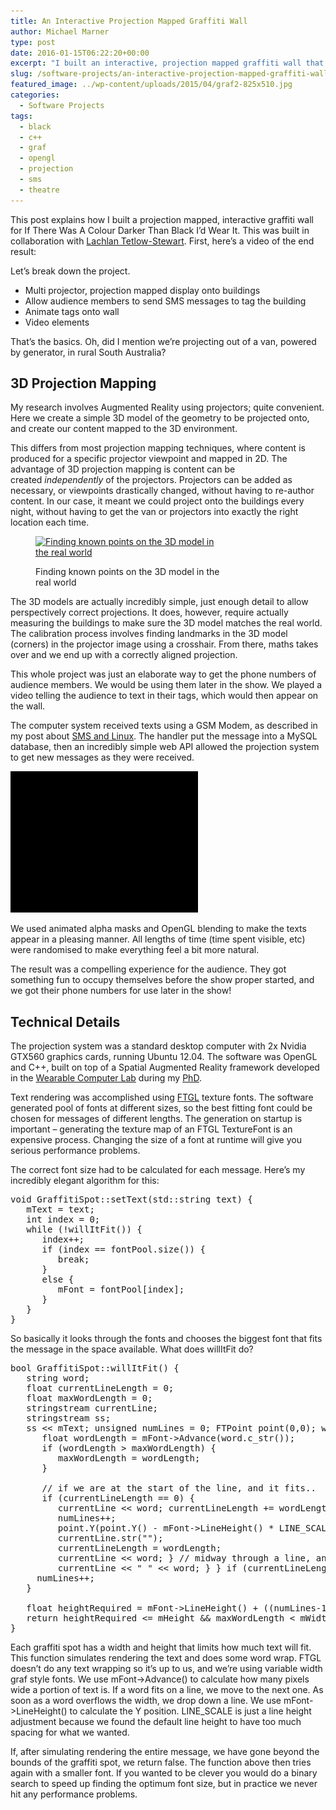 ```yaml
---
title: An Interactive Projection Mapped Graffiti Wall
author: Michael Marner
type: post
date: 2016-01-15T06:22:20+00:00
excerpt: "I built an interactive, projection mapped graffiti wall that let audience members sms tags that would be projected. All part of the mixed-media theatre production If There Was A Colour Darker Than Black I'd Wear It."
slug: /software-projects/an-interactive-projection-mapped-graffiti-wall/
featured_image: ../wp-content/uploads/2015/04/graf2-825x510.jpg
categories:
  - Software Projects
tags:
  - black
  - c++
  - graf
  - opengl
  - projection
  - sms
  - theatre
---
```


This post explains how I built a projection mapped, interactive graffiti wall for If There Was A Colour Darker Than Black I&#8217;d Wear It. This was built in collaboration with <a href="http://lachlantetlowstuart.com/" target="_blank">Lachlan Tetlow-Stewart</a>. First, here&#8217;s a video of the end result:

Let&#8217;s break down the project.

- Multi projector, projection mapped display onto buildings
- Allow audience members to send SMS messages to tag the building
- Animate tags onto wall
- Video elements

That&#8217;s the basics. Oh, did I mention we&#8217;re projecting out of a van, powered by generator, in rural South Australia?

## 3D Projection Mapping

My research involves Augmented Reality using projectors; quite convenient. Here we create a simple 3D model of the geometry to be projected onto, and create our content mapped to the 3D environment.

This differs from most projection mapping techniques, where content is produced for a specific projector viewpoint and mapped in 2D. The advantage of 3D projection mapping is content can be created *independently* of the projectors. Projectors can be added as necessary, or viewpoints drastically changed, without having to re-author content. In our case, it meant we could project onto the buildings every night, without having to get the van or projectors into exactly the right location each time.<figure id="attachment_758" aria-describedby="caption-attachment-758" style="width: 300px" class="wp-caption alignright">

<a href="../wp-content/uploads/2016/01/calibration.jpg" rel="attachment wp-att-758"><img loading="lazy" class="size-medium wp-image-758" src="../wp-content/uploads/2016/01/calibration-300x226.jpg" alt="Finding known points on the 3D model in the real world" width="300" height="226" srcset="https://www.20papercups.net/wp-content/uploads/2016/01/calibration-300x226.jpg 300w, https://www.20papercups.net/wp-content/uploads/2016/01/calibration-768x578.jpg 768w, https://www.20papercups.net/wp-content/uploads/2016/01/calibration-1024x771.jpg 1024w" sizes="(max-width: 300px) 100vw, 300px" /></a><figcaption id="caption-attachment-758" class="wp-caption-text">Finding known points on the 3D model in the real world</figcaption></figure>

The 3D models are actually incredibly simple, just enough detail to allow perspectively correct projections. It does, however, require actually measuring the buildings to make sure the 3D model matches the real world. The calibration process involves finding landmarks in the 3D model (corners) in the projector image using a crosshair. From there, maths takes over and we end up with a correctly aligned projection.

This whole project was just an elaborate way to get the phone numbers of audience members. We would be using them later in the show. We played a video telling the audience to text in their tags, which would then appear on the wall.

The computer system received texts using a GSM Modem, as described in my post about [SMS and Linux][1]. The handler put the message into a MySQL database, then an incredibly simple web API allowed the projection system to get new messages as they were received.

<img loading="lazy" class="size-medium alignright" src="../wp-content/uploads/2016/01/mask1.gif" alt="Alpha mask for animating in new messages" width="300" height="226" />

We used animated alpha masks and OpenGL blending to make the texts appear in a pleasing manner. All lengths of time (time spent visible, etc) were randomised to make everything feel a bit more natural.

The result was a compelling experience for the audience. They got something fun to occupy themselves before the show proper started, and we got their phone numbers for use later in the show!

## Technical Details

The projection system was a standard desktop computer with 2x Nvidia GTX560 graphics cards, running Ubuntu 12.04. The software was OpenGL and C++, built on top of a Spatial Augmented Reality framework developed in the <a href="http://wearables.unisa.edu.au" target="_blank">Wearable Computer Lab</a> during my [PhD][2].

Text rendering was accomplished using <a href="http://ftgl.sourceforge.net/docs/html/" target="_blank">FTGL</a> texture fonts. The software generated pool of fonts at different sizes, so the best fitting font could be chosen for messages of different lengths. The generation on startup is important &#8211; generating the texture map of an FTGL TextureFont is an expensive process. Changing the size of a font at runtime will give you serious performance problems.

The correct font size had to be calculated for each message. Here&#8217;s my incredibly elegant algorithm for this:

<pre lang="cpp">void GraffitiSpot::setText(std::string text) {
   mText = text;
   int index = 0;
   while (!willItFit()) {
      index++;
      if (index == fontPool.size()) {
         break;
      }
      else {
         mFont = fontPool[index]; 
      }
   }
}</pre>

So basically it looks through the fonts and chooses the biggest font that fits the message in the space available. What does willItFit do?

<pre lang="cpp">bool GraffitiSpot::willItFit() {
   string word;
   float currentLineLength = 0;
   float maxWordLength = 0;
   stringstream currentLine;
   stringstream ss;
   ss &lt;&lt; mText; unsigned numLines = 0; FTPoint point(0,0); while (ss &gt;&gt; word) {
      float wordLength = mFont-&gt;Advance(word.c_str());
      if (wordLength &gt; maxWordLength) {
         maxWordLength = wordLength;
      }

      // if we are at the start of the line, and it fits.. 
      if (currentLineLength == 0) {
         currentLine &lt;&lt; word; currentLineLength += wordLength; } // midway through a line, and it won't fit else if (wordLength + currentLineLength &gt; mWidth) {
         numLines++;
         point.Y(point.Y() - mFont-&gt;LineHeight() * LINE_SCALE);
         currentLine.str("");
         currentLineLength = wordLength;
         currentLine &lt;&lt; word; } // midway through a line, and it does fit else { currentLineLength += mFont-&gt;Advance(" ") + wordLength;
         currentLine &lt;&lt; " " &lt;&lt; word; } } if (currentLineLength &gt; 0) {
     numLines++;
   }

   float heightRequired = mFont-&gt;LineHeight() + ((numLines-1) * mFont-&gt;LineHeight() * LINE_SCALE);
   return heightRequired &lt;= mHeight && maxWordLength &lt; mWidth;
}</pre>

Each graffiti spot has a width and height that limits how much text will fit. This function simulates rendering the text and does some word wrap. FTGL doesn&#8217;t do any text wrapping so it&#8217;s up to us, and we&#8217;re using variable width graf style fonts. We use mFont->Advance() to calculate how many pixels wide a portion of text is. If a word fits on a line, we move to the next one. As soon as a word overflows the width, we drop down a line. We use mFont->LineHeight() to calculate the Y position. LINE_SCALE is just a line height adjustment because we found the default line height to have too much spacing for what we wanted.

If, after simulating rendering the entire message, we have gone beyond the bounds of the graffiti spot, we return false. The function above then tries again with a smaller font. If you wanted to be clever you would do a binary search to speed up finding the optimum font size, but in practice we never hit any performance problems.

[1]: ../programming/sending-receiving-sms-on-linux/
[2]: ../phd-thesis/
